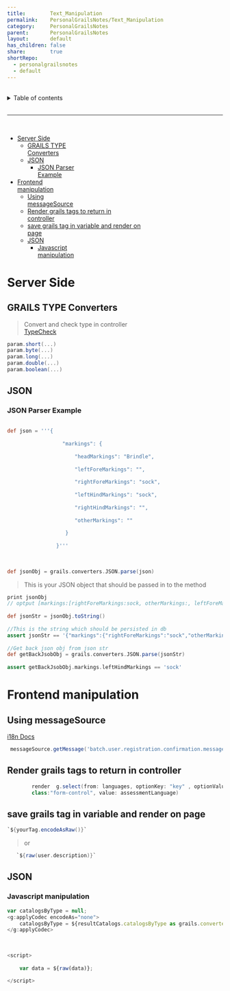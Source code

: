 ```yaml
---
title:        Text_Manipulation    
permalink:    PersonalGrailsNotes/Text_Manipulation    
category:     PersonalGrailsNotes    
parent:       PersonalGrailsNotes    
layout:       default    
has_children: false    
share:        true    
shortRepo:    
  - personalgrailsnotes    
  - default    
---
```

    
    
<br/>    
    
<details markdown="block">    
<summary>    
Table of contents    
</summary>    
{: .text-delta }    
1. TOC    
{:toc}    
</details>    
    
<br/>    
    
***    
    
<br/>    
    
- [Server Side](Text_Manipulation.md#server-side)    
    - [GRAILS TYPE    
      Converters](#grails-type-converters)    
    - [JSON](Text_Manipulation.md#json)    
        - [JSON Parser    
          Example](#json-parser-example)    
- [Frontend    
  manipulation](#frontend-manipulation)    
    - [Using    
      messageSource](#using-messagesource)    
    - [Render grails tags to return in    
      controller](#render-grails-tags-to-return-in-controller)    
    - [save grails tag in variable and render on    
      page](#save-grails-tag-in-variable-and-render-on-page)    
    - [JSON](Text_Manipulation.md#json-1)    
        - [Javascript    
          manipulation](#javascript-manipulation)    
    
# Server Side    
    
## GRAILS TYPE Converters    
    
> Convert and check type in controller    
> [TypeCheck](http://docs.grails.org/latest/guide/theWebLayer.html#typeConverters)    
    
``` groovy    
param.short(...)    
param.byte(...)    
param.long(...)    
param.double(...)    
param.boolean(...)    
```    
    
## JSON    
    
### JSON Parser Example    
    
``` groovy    
    
def json = '''{    
    
                  "markings": {    
    
                      "headMarkings": "Brindle",    
    
                      "leftForeMarkings": "",    
    
                      "rightForeMarkings": "sock",    
    
                      "leftHindMarkings": "sock",    
    
                      "rightHindMarkings": "",    
    
                      "otherMarkings": ""    
    
                   }    
    
                }'''    
    
     
    
def jsonObj = grails.converters.JSON.parse(json)    
```    
    
> This is your JSON object that should be passed in to the method    
    
``` groovy    
print jsonObj     
// optput [markings:[rightForeMarkings:sock, otherMarkings:, leftForeMarkings:, leftHindMarkings:sock, rightHindMarkings:, headMarkings:Brindle]]    
    
def jsonStr = jsonObj.toString()    
    
//This is the string which should be persisted in db    
assert jsonStr == '{"markings":{"rightForeMarkings":"sock","otherMarkings":"","leftForeMarkings":"","leftHindMarkings":"sock","rightHindMarkings":"","headMarkings":"Brindle"}}'    
    
//Get back json obj from json str    
def getBackJsobObj = grails.converters.JSON.parse(jsonStr)    
    
assert getBackJsobObj.markings.leftHindMarkings == 'sock'    
```    
    
# Frontend manipulation    
    
## Using messageSource    
    
[i18n Docs](https://docs.grails.org/4.0.1/guide/i18n.html)    
    
``` groovy    
 messageSource.getMessage('batch.user.registration.confirmation.message', [jobId as String].toArray() , LocaleContextHolder.locale)    
```    
    
## Render grails tags to return in controller    
    
``` groovy    
        render  g.select(from: languages, optionKey: "key" , optionValue: "value",  name: "languageChoice",    
        class:"form-control", value: assessmentLanguage)    
```    
    
## save grails tag in variable and render on page    
    
``` groovy    
`${yourTag.encodeAsRaw()}`    
```    
    
> or    
    
``` groovy    
   `${raw(user.description)}`    
```    
    
## JSON    
    
### Javascript manipulation    
    
``` javascript    
var catalogsByType = null;    
<g:applyCodec encodeAs="none">    
    catalogsByType = ${resultCatalogs.catalogsByType as grails.converters.JSON};    
</g:applyCodec>    
    
     
    
<script>    
    
    var data = ${raw(data)};    
    
</script>    
```
